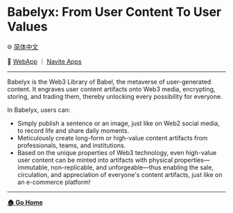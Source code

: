 # Babelyx: From User Content To User Values

🌐 [简体中文](./_zhcn.md)

<!-- 🌎 to be added -->

🚀 [WebApp](https://u.babelyx.com) ｜ [Navite Apps](https://links.babelyx.com)

---

Babelyx is the Web3 Library of Babel, the metaverse of user-generated content. It engraves user content artifacts onto Web3 media, encrypting, storing, and trading them, thereby unlocking every possibility for everyone.

In Babelyx, users can:

- Simply publish a sentence or an image, just like on Web2 social media, to record life and share daily moments.
- Meticulously create long-form or high-value content artifacts from professionals, teams, and institutions.
- Based on the unique properties of Web3 technology, even high-value user content can be minted into artifacts with physical properties—immutable, non-replicable, and unforgeable—thus enabling the sale, circulation, and appreciation of everyone's content artifacts, just like on an e-commerce platform!

---

[**🏠 Go Home**](../../_enus.md)
